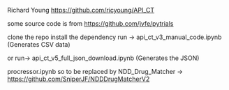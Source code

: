 Richard Young
https://github.com/ricyoung/API_CT


some source code is from 
https://github.com/jvfe/pytrials

clone the repo
install the dependency
run -> 
api_ct_v3_manual_code.ipynb
(Generates CSV data)

or run-> 
api_ct_v5_full_json_download.ipynb
(Generates the JSON)

procressor.ipynb
so to be replaced by NDD_Drug_Matcher -> https://github.com/SniperJF/NDDDrugMatcherV2
